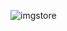 ![imgstore](https://github.com/andrelfsousa/IMAGENS/assets/38384893/05744093-490c-43dd-bb11-83111bc583ac)

